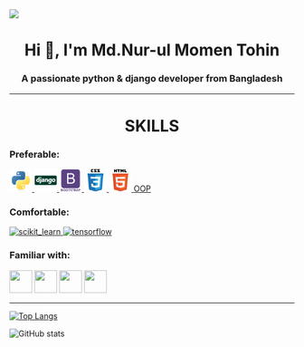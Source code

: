 <a> <img src="https://i.pinimg.com/564x/93/79/3b/93793b74d19bd19540cfce18bb5bf72c.jpg" align="center"/> </a>  
<h1 align="center">Hi 👋, I'm Md.Nur-ul Momen Tohin</h1>
<h3 align="center">A passionate python & django developer from Bangladesh</h3>
<hr>
<h1 align="center">SKILLS</h1>
<h3 align="left">Preferable:</h3>
<p align="left"> 
<a href="https://www.geeksforgeeks.org/python-programming-language/" target="_blank"> <img src="https://raw.githubusercontent.com/devicons/devicon/master/icons/python/python-original.svg" alt="python" width="40" height="40"/> </a>   
<a href="https://docs.djangoproject.com/en/3.2/" target="_blank"> <img src="https://raw.githubusercontent.com/devicons/devicon/master/icons/django/django-original.svg" alt="django" width="40" height="40"/> </a> 
<a href="https://getbootstrap.com" target="_blank"> <img src="https://raw.githubusercontent.com/devicons/devicon/master/icons/bootstrap/bootstrap-plain-wordmark.svg" alt="bootstrap" width="40" height="40"/> </a>
<a href="https://www.w3schools.com/css/" target="_blank"> <img src="https://raw.githubusercontent.com/devicons/devicon/master/icons/css3/css3-original-wordmark.svg" alt="css3" width="40" height="40"/> </a> 
<a href="https://www.w3.org/html/" target="_blank"> <img src="https://raw.githubusercontent.com/devicons/devicon/master/icons/html5/html5-original-wordmark.svg" alt="html5" width="40" height="40"/> </a><a href="https://www.geeksforgeeks.org/python-classes-and-objects/?ref=lbp" target="_blank">OOP</a>
</p>


<h3 align="left">Comfortable:</h3>
<p><a href="https://scikit-learn.org/" target="_blank"> <img src="https://upload.wikimedia.org/wikipedia/commons/0/05/Scikit_learn_logo_small.svg" alt="scikit_learn" width="40" height="40"/> </a> 
<a href="https://www.tensorflow.org" target="_blank"> <img src="https://www.vectorlogo.zone/logos/tensorflow/tensorflow-icon.svg" alt="tensorflow" width="40" height="40"/> </a> </p>


<h3 align="left">Familiar with:</h3>
<p> <a> <img src="https://upload.wikimedia.org/wikipedia/commons/thumb/1/1d/PyCharm_Icon.svg/2048px-PyCharm_Icon.svg.png"  width="40" height="40"/> </a>
<a> <img src="https://i.pinimg.com/564x/ab/b9/72/abb972f60e6b6f29d0f25bd4c1c6f4f6.jpg" width="40" height="40"/> </a>
<a> <img src="https://www.vectorlogo.zone/logos/heroku/heroku-icon.svg" width="40" height="40"/> </a>
<a> <img src="https://i.pinimg.com/564x/23/a2/ac/23a2ac0ca29b709d289f0c13013c6b04.jpg" width="40" height="40"/> </a>
</p>
<hr>

[![Top Langs](https://github-readme-stats.vercel.app/api/top-langs/?username=momen105)](https://github.com/anuraghazra/github-readme-stats)

![GitHub stats](https://github-readme-stats.vercel.app/api?username=momen105&show_icons=true)  

